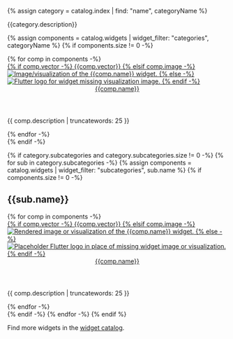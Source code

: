 {% assign category = catalog.index | find: "name", categoryName %}

{{category.description}}

{% assign components = catalog.widgets | widget_filter: "categories", categoryName %}
{% if components.size != 0 -%}
<div class="card-grid">
{% for comp in components -%}
  <div class="card">
    <a href="{{comp.link}}">
      <div class="card-image-holder">
        {% if comp.vector -%}
          {{comp.vector}}
        {% elsif comp.image -%}
          <img alt="Image/visualization of the {{comp.name}} widget." src="{{comp.image.src}}">
        {% else -%}
          <img alt="Flutter logo for widget missing visualization image." src="/assets/images/docs/catalog-widget-placeholder.png" aria-hidden="true">
        {% endif -%}
      </div>
    </a>
    <div class="card-body">
      <a href="{{comp.link}}"><header class="card-title">{{comp.name}}</header></a>
      <p class="card-text">{{ comp.description | truncatewords: 25 }}</p>
    </div>
  </div>
{% endfor -%}
</div>
{% endif -%}

{% if category.subcategories and category.subcategories.size != 0 -%}
{% for sub in category.subcategories -%}
  {% assign components = catalog.widgets | widget_filter: "subcategories", sub.name %}
  {% if components.size != 0 -%}
  
  ## {{sub.name}}

  <div class="card-grid">
    {% for comp in components -%}
      <div class="card">
        <a href="{{comp.link}}">
          <div class="card-image-holder">
            {% if comp.vector -%}
              {{comp.vector}}
            {% elsif comp.image -%}
              <img alt="Rendered image or visualization of the {{comp.name}} widget." src="{{comp.image.src}}">
            {% else -%}
              <img alt="Placeholder Flutter logo in place of missing widget image or visualization." src="/assets/images/docs/catalog-widget-placeholder.png" aria-hidden="true">
            {% endif -%}
          </div>
        </a>
        <div class="card-body">
          <a href="{{comp.link}}"><header class="card-title">{{comp.name}}</header></a>
          <p class="card-text">{{ comp.description | truncatewords: 25 }}</p>
        </div>
      </div>
    {% endfor -%}
  </div>
  {% endif -%}
{% endfor -%}
{% endif %}

Find more widgets in the [widget catalog](/ui/widgets).
